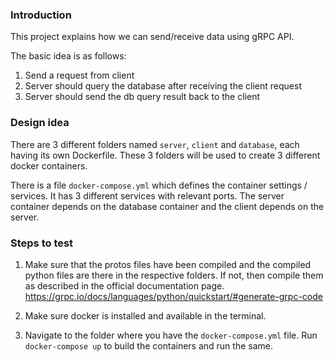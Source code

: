 ### Introduction

This project explains how we can send/receive data using gRPC API.

The basic idea is as follows:
1. Send a request from client
2. Server should query the database after receiving the client request
3. Server should send the db query result back to the client

### Design idea

There are 3 different folders named `server`, `client` and `database`, each having its own Dockerfile. These 3 folders will be used to create 3 different docker containers.

There is a file `docker-compose.yml` which defines the container settings / services. It has 3 different services with relevant ports. The server container depends on the database container and the client depends on the server.

### Steps to test

1. Make sure that the protos files have been compiled and the compiled python files are there in the respective folders. If not, then compile them as described in the official documentation page.
https://grpc.io/docs/languages/python/quickstart/#generate-grpc-code

2. Make sure docker is installed and available in the terminal.

3. Navigate to the folder where you have the `docker-compose.yml` file. Run `docker-compose up` to build the containers and run the same.